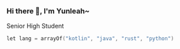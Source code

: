 ### Hi there 👋, I'm Yunleah~
Senior High Student  

```kotlin
let lang = arrayOf("kotlin", "java", "rust", "python")
```



